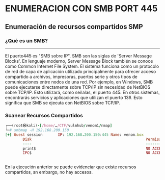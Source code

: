 # ENUMERACION CON SMB PORT 445
## Enumeración de recursos compartidos SMP

### ¿Qué es un SMB?
---

El puerto445 es "SMB sobre IP". SMB son las siglas de 'Server Message Blocks'. En lenguaje moderno, Server Message Block también se conoce como Common Internet File System. El sistema funciona como un protocolo de red de capa de aplicación utilizado principalmente para ofrecer acceso compartido a archivos, impresoras, puertos serie y otros tipos de comunicaciones entre nodos de una red.
Por ejemplo, en Windows, SMB puede ejecutarse directamente sobre TCP/IP sin necesidad de NetBIOS sobre TCP/IP. Esto utilizará, como señalas, el puerto 445. En otros sistemas, encontrarás servicios y aplicaciones que utilizan el puerto 139. Esto significa que SMB se ejecuta con NetBIOS sobre TCP/IP.

### Scanear Recursos Compartidos

```ruby
┌──(root㉿kali)-[/home/…/CTF/vulnhub/venom1/nmap]
└─# smbmap -H 192.168.200.150 
[+] Guest session       IP: 192.168.200.150:445 Name: venom.box                                         
        Disk                                                    Permissions     Comment
        ----                                                    -----------     -------
        print$                                                  NO ACCESS       Printer Drivers
        IPC$                                                    NO ACCESS       IPC Service (venom server (Samba, Ubuntu))
                                                                                                                       
```
En la ejecución anterior se puede evidenciar que existe recursos compartidos, sn embargo, no hay accesos.
